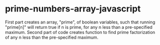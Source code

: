 # prime-numbers-array-javascript
First part creates an array, "prime", of boolean variables, such that running "prime[n]" will return true if n is prime, for any n less than a pre-specified maximum. Second part of code creates function to find prime factorization of any n less than the pre-specified maximum.
